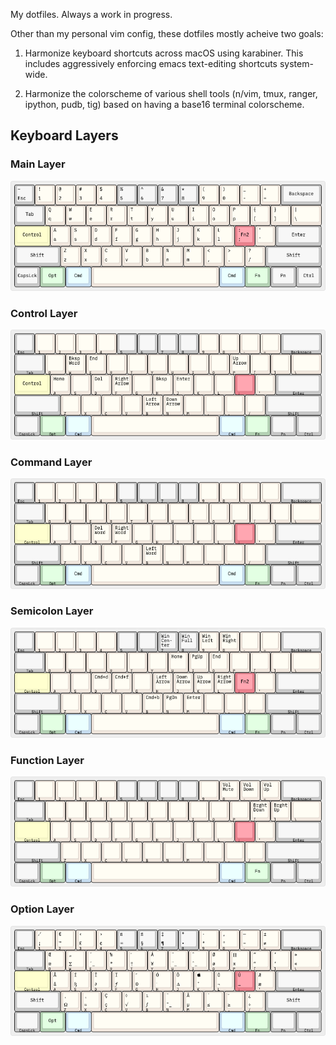 My dotfiles. Always a work in progress.

Other than my personal vim config, these dotfiles mostly acheive two goals:

1. Harmonize keyboard shortcuts across macOS using karabiner. This includes aggressively enforcing emacs text-editing shortcuts system-wide.

2. Harmonize the colorscheme of various shell tools (n/vim, tmux, ranger, ipython, pudb, tig) based on having a base16 terminal colorscheme.

## Keyboard Layers

### Main Layer

![Main Layer](./images/main-layer.png)

### Control Layer

![Control Layer](./images/control-layer.png)

### Command Layer

![Command Layer](./images/command-layer.png)

### Semicolon Layer

![Semicolon Layer](./images/semicolon-layer.png)

### Function Layer

![Function Layer](./images/fn-layer.png)

### Option Layer

![Option Layer](./images/option-layer.png)

